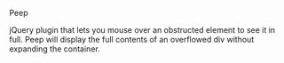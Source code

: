 Peep

jQuery plugin that lets you mouse over an obstructed element to see it in full.
Peep will display the full contents of an overflowed div without expanding the container.
